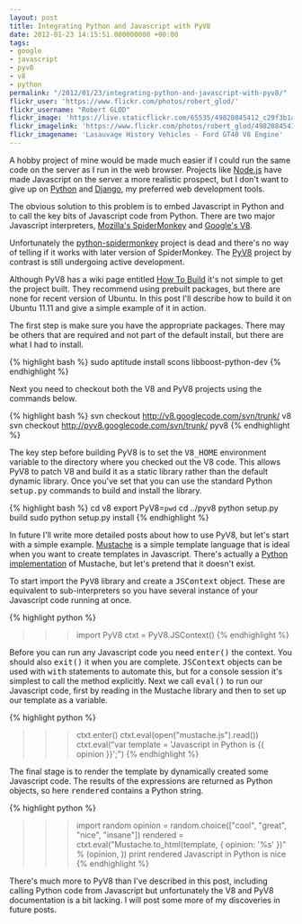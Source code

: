 ```yaml
---
layout: post
title: Integrating Python and Javascript with PyV8
date: 2012-01-23 14:15:51.000000000 +00:00
tags:
- google
- javascript
- pyv8
- v8
- python
permalink: "/2012/01/23/integrating-python-and-javascript-with-pyv8/"
flickr_user: 'https://www.flickr.com/photos/robert_glod/'
flickr_username: "Robert GLOD"
flickr_image: 'https://live.staticflickr.com/65535/49820845412_c29f3b1a1a_w.jpg'
flickr_imagelink: 'https://www.flickr.com/photos/robert_glod/49820845412/'
flickr_imagename: 'Lasauvage History Vehicles - Ford GT40 V8 Engine'
---
```

A hobby project of mine would be made much easier if I could run the same code on the server as I run in the
web browser. Projects like <a href="http://nodejs.org/">Node.js</a> have made Javascript on the server a more
realistic prospect, but I don't want to give up on <a href="http://www.python.org/">Python</a> and <a
href="http://www.djangoproject.com/">Django</a>, my preferred web development tools.

The obvious solution to this problem is to embed Javascript in Python and to call the key bits of Javascript
code from Python. There are two major Javascript interpreters, <a
href="https://developer.mozilla.org/en/SpiderMonkey">Mozilla's SpiderMonkey</a> and <a
href="http://code.google.com/p/v8/">Google's V8</a>.

Unfortunately the <a href="http://code.google.com/p/python-spidermonkey/">python-spidermonkey</a> project is
dead and there's no way of telling if it works with later version of SpiderMonkey. The <a
href="http://code.google.com/p/pyv8/updates/list">PyV8</a> project by contrast is still undergoing active
development.

Although PyV8 has a wiki page entitled <a href="http://code.google.com/p/pyv8/wiki/HowToBuild">How To
Build</a> it's not simple to get the project built. They recommend using prebuilt packages, but there are none
for recent version of Ubuntu. In this post I'll describe how to build it on Ubuntu 11.11 and give a simple
example of it in action.

The first step is make sure you have the appropriate packages. There may be others that are required and not
part of the default install, but there are what I had to install.

{% highlight bash %}
sudo aptitude install scons libboost-python-dev
{% endhighlight %}

Next you need to checkout both the V8 and PyV8 projects using the commands below.

{% highlight bash %}
svn checkout http://v8.googlecode.com/svn/trunk/ v8
svn checkout http://pyv8.googlecode.com/svn/trunk/ pyv8
{% endhighlight %}

The key step before building PyV8 is to set the <tt>V8_HOME</tt> environment variable to the directory where
you checked out the V8 code. This allows PyV8 to patch V8 and build it as a static library rather than the
default dynamic library. Once you've set that you can use the standard Python <tt>setup.py</tt> commands to
build and install the library.

{% highlight bash %}
cd v8
export PyV8=`pwd`
cd ../pyv8
python setup.py build
sudo python setup.py install
{% endhighlight %}

In future I'll write more detailed posts about how to use PyV8, but let's start with a simple example. <a
href="http://mustache.github.com/">Mustache</a> is a simple template language that is ideal when you want to
create templates in Javascript. There's actually a <a href="https://github.com/defunkt/pystache">Python
implementation</a> of Mustache, but let's pretend that it doesn't exist.

To start import the <tt>PyV8</tt> library and create a <tt>JSContext</tt> object. These are equivalent to
sub-interpreters so you have several instance of your Javascript code running at once.

{% highlight python %}
>>> import PyV8
>>> ctxt = PyV8.JSContext()
{% endhighlight %}

Before you can run any Javascript code you need <tt>enter()</tt> the context. You should also <tt>exit()</tt>
it when you are complete. <tt>JSContext</tt> objects can be used with <tt>with</tt> statements to automate
this, but for a console session it's simplest to call the method explicitly. Next we call <tt>eval()</tt> to
run our Javascript code, first by reading in the Mustache library and then to set up our template as a
variable.

{% highlight python %}
>>> ctxt.enter()
>>> ctxt.eval(open("mustache.js").read())
>>> ctxt.eval("var template = 'Javascript in Python is {{ opinion }}';")
{% endhighlight %}

The final stage is to render the template by dynamically created some Javascript code. The results of the
expressions are returned as Python objects, so here <tt>rendered</tt> contains a Python string.

{% highlight python %}
>>> import random
>>> opinion = random.choice(["cool", "great", "nice", "insane"])
>>> rendered = ctxt.eval("Mustache.to_html(template, { opinion: '%s' })" % (opinion, ))
>>> print rendered
Javascript in Python is nice
{% endhighlight %}

There's much more to PyV8 than I've described in this post, including calling Python code from Javascript but
unfortunately the V8 and PyV8 documentation is a bit lacking. I will post some more of my discoveries in
future posts.

